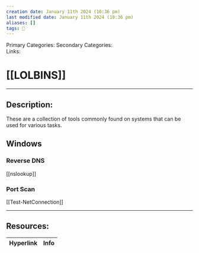 ```yaml
---
creation date: January 11th 2024 (10:36 pm)
last modified date: January 11th 2024 (10:36 pm)
aliases: []
tags: 📕
---
```

 
Primary Categories: 
Secondary Categories:  
Links: 
# [[LOLBINS]]  
___

## Description:  
These are a collection of tools commonly found on systems that can be used for various tasks.


## Windows
### Reverse DNS
[[nslookup]]

### Port Scan
[[Test-NetConnection]]



___

## Resources:

| Hyperlink | Info |
| --------- | ---- |


